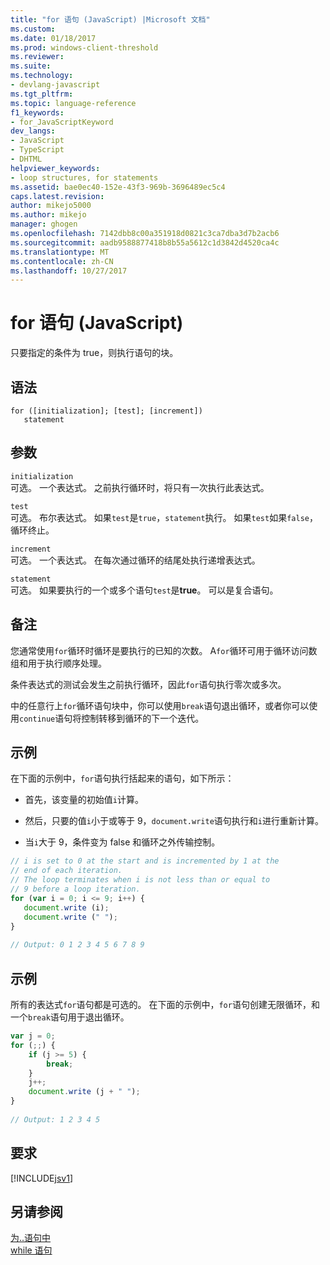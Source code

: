 ```yaml
---
title: "for 语句 (JavaScript) |Microsoft 文档"
ms.custom: 
ms.date: 01/18/2017
ms.prod: windows-client-threshold
ms.reviewer: 
ms.suite: 
ms.technology:
- devlang-javascript
ms.tgt_pltfrm: 
ms.topic: language-reference
f1_keywords:
- for_JavaScriptKeyword
dev_langs:
- JavaScript
- TypeScript
- DHTML
helpviewer_keywords:
- loop structures, for statements
ms.assetid: bae0ec40-152e-43f3-969b-3696489ec5c4
caps.latest.revision: 
author: mikejo5000
ms.author: mikejo
manager: ghogen
ms.openlocfilehash: 7142dbb8c00a351918d0821c3ca7dba3d7b2acb6
ms.sourcegitcommit: aadb9588877418b8b55a5612c1d3842d4520ca4c
ms.translationtype: MT
ms.contentlocale: zh-CN
ms.lasthandoff: 10/27/2017
---
```

# <a name="for-statement-javascript"></a>for 语句 (JavaScript)
只要指定的条件为 true，则执行语句的块。  
  
## <a name="syntax"></a>语法  
  
```  
for ([initialization]; [test]; [increment])  
   statement   
```  
  
## <a name="parameters"></a>参数  
 `initialization`  
 可选。 一个表达式。 之前执行循环时，将只有一次执行此表达式。  
  
 `test`  
 可选。 布尔表达式。 如果`test`是`true`，`statement`执行。 如果`test`如果`false`，循环终止。  
  
 `increment`  
 可选。 一个表达式。 在每次通过循环的结尾处执行递增表达式。  
  
 `statement`  
 可选。 如果要执行的一个或多个语句`test`是**true**。 可以是复合语句。  
  
## <a name="remarks"></a>备注  
 您通常使用`for`循环时循环是要执行的已知的次数。 A`for`循环可用于循环访问数组和用于执行顺序处理。  
  
 条件表达式的测试会发生之前执行循环，因此`for`语句执行零次或多次。  
  
 中的任意行上`for`循环语句块中，你可以使用`break`语句退出循环，或者你可以使用`continue`语句将控制转移到循环的下一个迭代。  
  
## <a name="example"></a>示例  
 在下面的示例中，`for`语句执行括起来的语句，如下所示：  
  
-   首先，该变量的初始值`i`计算。  
  
-   然后，只要的值`i`小于或等于 9，`document.write`语句执行和`i`进行重新计算。  
  
-   当`i`大于 9，条件变为 false 和循环之外传输控制。  
  
```JavaScript  
// i is set to 0 at the start and is incremented by 1 at the  
// end of each iteration.  
// The loop terminates when i is not less than or equal to  
// 9 before a loop iteration.  
for (var i = 0; i <= 9; i++) {  
   document.write (i);  
   document.write (" ");  
}  
  
// Output: 0 1 2 3 4 5 6 7 8 9  
```  
  
## <a name="example"></a>示例  
 所有的表达式`for`语句都是可选的。 在下面的示例中，`for`语句创建无限循环，和一个`break`语句用于退出循环。  
  
```JavaScript  
var j = 0;  
for (;;) {  
    if (j >= 5) {  
        break;  
    }  
    j++;  
    document.write (j + " ");  
}  
  
// Output: 1 2 3 4 5  
```  
  
## <a name="requirements"></a>要求  
 [!INCLUDE[jsv1](../../javascript/misc/includes/jsv1-md.md)]  
  
## <a name="see-also"></a>另请参阅  
 [为..语句中](../../javascript/reference/for-dot-dot-dot-in-statement-javascript.md)   
 [while 语句](../../javascript/reference/while-statement-javascript.md)